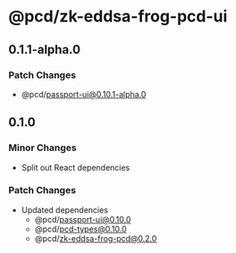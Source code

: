 # @pcd/zk-eddsa-frog-pcd-ui

## 0.1.1-alpha.0

### Patch Changes

- @pcd/passport-ui@0.10.1-alpha.0

## 0.1.0

### Minor Changes

- Split out React dependencies

### Patch Changes

- Updated dependencies
  - @pcd/passport-ui@0.10.0
  - @pcd/pcd-types@0.10.0
  - @pcd/zk-eddsa-frog-pcd@0.2.0
